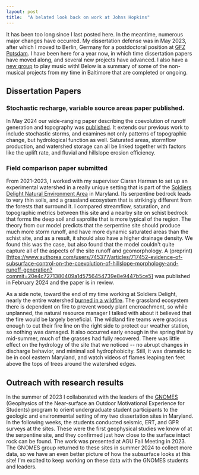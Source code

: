 ```yaml
---
layout: post
title:  "A belated look back on work at Johns Hopkins"
---
```


It has been too long since I last posted here. In the meantime, numerous major changes have occurred. My dissertation defense was in May 2023, after which I moved to Berlin, Germany for a postdoctoral position at [GFZ Potsdam](https://www.gfz-potsdam.de/en). I have been here for a year now, in which time dissertation papers have moved along, and several new projects have advanced. I also have a [new group]((www.shtetlberlin.com)) to play music with! Below is a summary of some of the non-musical projects from my time in Baltimore that are completed or ongoing. 

## Dissertation Papers
### Stochastic recharge, variable source areas paper published.
In May 2024 our wide-ranging paper describing the coevolution of runoff generation and topography was [published](https://onlinelibrary.wiley.com/doi/abs/10.1029/2023WR034647). It extends our previous work to include stochastic storms, and examines not only patterns of topographic change, but hydrological function as well. Saturated areas, stormflow production, and watershed storage can all be linked together with factors like the uplift rate, and fluvial and hillslope erosion efficiency. 

### Field comparison paper submitted
From 2021-2023, I worked with my supervisor Ciaran Harman to set up an experimental watershed in a really unique setting that is part of the [Soldiers Delight Natural Environment Area](https://dnr.maryland.gov/publiclands/pages/central/soldiersdelight.aspx) in Maryland. Its serpentine bedrock leads to very thin soils, and a grassland ecosystem that is strikingly different from the forests that surround it. I compared streamflow, saturation, and topographic metrics between this site and a nearby site on schist bedrock that forms the deep soil and saprolite that is more typical of the region. The theory from our model predicts that the serpentine site should produce much more storm runoff, and have more dynamic saturated areas than the schist site, and as a result, it should also have a higher drainage density. We found this was the case, but also found that the model couldn't quite capture all of the aspects of the site runoff and geomorphology. A (preprint)[https://www.authorea.com/users/745377/articles/717452-evidence-of-subsurface-control-on-the-coevolution-of-hillslope-morphology-and-runoff-generation?commit=20e4c7271380409a1d5756454739e8e9447b5ce5] was published in February 2024 and the paper is in review. 

As a side note, toward the end of my time working at Soldiers Delight, nearly the entire watershed [burned in a wildfire](https://foxbaltimore.com/news/local/investigators-seek-help-in-soldiers-delight-700-acre-wildfire). The grassland ecosystem there is dependent on fire to prevent woody plant encroachment, so while unplanned, the natural resource manager I talked with about it believed that the fire would be largely beneficial. The wildland fire teams were gracious enough to cut their fire line on the right side to protect our weather station, so nothing was damaged. It also occurred early enough in the spring that by mid-summer, much of the grasses had fully recovered. There was little effect on the hydrology of the site that we noticed -- no abrupt changes in discharge behavior, and minimal soil hydrophobicity. Still, it was dramatic to be in cool eastern Maryland, and watch videos of flames leaping ten feet above the tops of trees around the watershed edges.

## Outreach with research results
In the summer of 2023 I collaborated with the leaders of the [GNOMES](https://www.keatinggeophysics.org/gnomes) (Geophysics of the Near-surface an Outdoor Motivational Experience for Students) program to orient undergraduate student participants to the geologic and environmental setting of my two dissertation sites in Maryland. In the following weeks, the students conducted seismic, ERT, and GPR surveys at the sites. These were the first geophysical studies we know of at the serpentine site, and they confirmed just how close to the surface intact rock can be found. The work was presented at AGU Fall Meeting in 2023. The GNOMES group returned to these sites in summer 2024 to collect more data, so we have an even better picture of how the subsurface looks at this site! I'm excited to keep working on these data with the GNOMES students and leaders. 